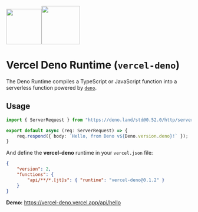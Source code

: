 [<img src="https://assets.vercel.com/image/upload/v1588805858/repositories/vercel/logo.png" height="96"><img src="https://raw.githubusercontent.com/denolib/high-res-deno-logo/master/deno_hr_circle.svg" height="104" />](https://github.com/TooTallNate/vercel-deno)

# Vercel Deno Runtime (`vercel-deno`)

The Deno Runtime compiles a TypeScript or JavaScript function into a serverless
function powered by [`deno`](https://deno.land).


## Usage

```typescript
import { ServerRequest } from "https://deno.land/std@0.52.0/http/server.ts";

export default async (req: ServerRequest) => {
	req.respond({ body: `Hello, from Deno v${Deno.version.deno}!` });
}
```

And define the **vercel-deno** runtime in your `vercel.json` file:

```json
{
	"version": 2,
	"functions": {
		"api/**/*.[jt]s": { "runtime": "vercel-deno@0.1.2" }
	}
}
```

**Demo:** https://vercel-deno.vercel.app/api/hello
